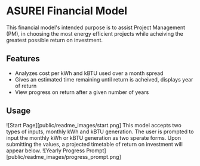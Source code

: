 # ASUREI Financial Model

This financial model's intended purpose is to assist Project Management (PM), in choosing the most energy efficient projects while acheiving the greatest possible return on investment.

## Features
- Analyzes cost per kWh and kBTU used over a month spread
- Gives an estimated time remaining until return is acheived, displays year of return
- View progress on return after a given number of years

## Usage
![Start Page][public/readme_images/start.png]
This model accepts two types of inputs, monthly kWh and kBTU generation. The user is prompted to input the monthly kWh or kBTU generation as two sperate forms. Upon submitting the values, a projected timetable of return on investment will appear below.
![Yearly Progress Prompt][public/readme_images/progress_prompt.png]
